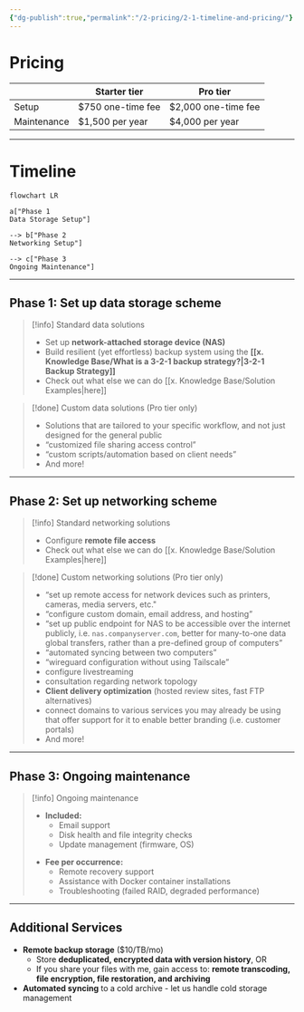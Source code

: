 ```yaml
---
{"dg-publish":true,"permalink":"/2-pricing/2-1-timeline-and-pricing/"}
---
```


# Pricing

|             | Starter tier      | Pro tier            |
| ----------- | ----------------- | ------------------- |
| Setup       | $750 one-time fee | $2,000 one-time fee |
| Maintenance | $1,500 per year   | $4,000 per year     |

---
# Timeline

```mermaid
flowchart LR

a["Phase 1
Data Storage Setup"]

--> b["Phase 2
Networking Setup"]

--> c["Phase 3
Ongoing Maintenance"]
```


---

## Phase 1: Set up data storage scheme

> [!info] Standard data solutions
> - Set up **network-attached storage device (NAS)**
> - Build resilient (yet effortless) backup system using the **[[x. Knowledge Base/What is a 3-2-1 backup strategy?\|3-2-1 Backup Strategy]]**
> - Check out what else we can do [[x. Knowledge Base/Solution Examples\|here]]

> [!done] Custom data solutions (Pro tier only)
> 
> - Solutions that are tailored to your specific workflow, and not just designed for the general public
> - “customized file sharing access control”
> - “custom scripts/automation based on client needs”
> - And more!

---
## Phase 2: Set up networking scheme

> [!info] Standard networking solutions
> - Configure **remote file access**
> - Check out what else we can do [[x. Knowledge Base/Solution Examples\|here]]

> [!done] Custom networking solutions (Pro tier only)
> - “set up remote access for network devices such as printers, cameras, media servers, etc."
> - “configure custom domain, email address, and hosting”
> - “set up public endpoint for NAS to be accessible over the internet publicly, i.e. `nas.companyserver.com`, better for many-to-one data global transfers, rather than a pre-defined group of computers”
> - “automated syncing between two computers”
> - “wireguard configuration without using Tailscale”
> - configure livestreaming
> - consultation regarding network topology
> - **Client delivery optimization** (hosted review sites, fast FTP alternatives)
> - connect domains to various services you may already be using that offer support for it to enable better branding (i.e. customer portals)
> - And more!

---
## Phase 3: Ongoing maintenance

> [!info] Ongoing maintenance
> - **Included:**
> 	* Email support
> 	* Disk health and file integrity checks
> 	* Update management (firmware, OS)
> * **Fee per occurrence:**
> 	* Remote recovery support
> 	* Assistance with Docker container installations
> 	* Troubleshooting (failed RAID, degraded performance)


---
## Additional Services

* **Remote backup storage** ($10/TB/mo)
	* Store **deduplicated, encrypted data with version history**, OR
	* If you share your files with me, gain access to: **remote transcoding, file encryption, file restoration, and archiving**
* **Automated syncing** to a cold archive - let us handle cold storage management